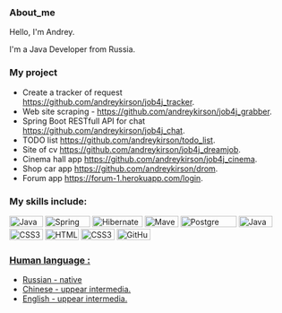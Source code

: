 ### About_me

Hello, I'm Andrey. 

I'm a Java Developer from Russia.

### My project

- Create a tracker of request https://github.com/andreykirson/job4j_tracker.
- Web site scraping - https://github.com/andreykirson/job4j_grabber.
- Spring Boot RESTfull API for chat https://github.com/andreykirson/job4j_chat.
- TODO list https://github.com/andreykirson/todo_list.
- Site of cv https://github.com/andreykirson/job4j_dreamjob.
- Cinema hall app https://github.com/andreykirson/job4j_cinema.
- Shop car app https://github.com/andreykirson/drom.
- Forum app https://forum-1.herokuapp.com/login.


### My skills include:

<a href="https://camo.githubusercontent.com/22f7126df1dffab378e3330e065fa7548f49473ac679b7932ac2e2b1b93e17c6/68747470733a2f2f696d672e736869656c64732e696f2f62616467652f4a6176612d253345253344253230382d6f72616e6765" target="_blank"><img src="https://camo.githubusercontent.com/22f7126df1dffab378e3330e065fa7548f49473ac679b7932ac2e2b1b93e17c6/68747470733a2f2f696d672e736869656c64732e696f2f62616467652f4a6176612d253345253344253230382d6f72616e6765" alt="Java" style="width: 60px; height: 20px;" width="60" height="20" /></a></h1> <a href="https://camo.githubusercontent.com/9fc04526c2f5222e3abeda6fe6cad6cdf4647d7af3d0913495ab2ecb5533f847/68747470733a2f2f696d672e736869656c64732e696f2f62616467652f537072696e672d253345253344253230352e302d677265656e" target="_blank"><img src="https://camo.githubusercontent.com/9fc04526c2f5222e3abeda6fe6cad6cdf4647d7af3d0913495ab2ecb5533f847/68747470733a2f2f696d672e736869656c64732e696f2f62616467652f537072696e672d253345253344253230352e302d677265656e" alt="Spring" style="width: 80px; height: 20px;" width="80" height="20" /></a></h1> <a href="https://camo.githubusercontent.com/4fa0c04604af1f8bc2d8de18bb9b0100f7a45a994df212097047e28fbf29e66a/68747470733a2f2f696d672e736869656c64732e696f2f62616467652f48696265726e6174652d253345253344253230352e302d79656c6c6f77" target="_blank"><img src="https://camo.githubusercontent.com/4fa0c04604af1f8bc2d8de18bb9b0100f7a45a994df212097047e28fbf29e66a/68747470733a2f2f696d672e736869656c64732e696f2f62616467652f48696265726e6174652d253345253344253230352e302d79656c6c6f77" alt="Hibernate" style="width: 90px; height: 20px;" width="90" height="20" /></a></h1> <a href="https://camo.githubusercontent.com/4886da20dce958a98bc852be5386f2a973f771ee4378bfdc4d2006e3bf3988af/68747470733a2f2f696d672e736869656c64732e696f2f62616467652f4d6176656e2d332d726564" target="_blank"><img src="https://camo.githubusercontent.com/4886da20dce958a98bc852be5386f2a973f771ee4378bfdc4d2006e3bf3988af/68747470733a2f2f696d672e736869656c64732e696f2f62616467652f4d6176656e2d332d726564" alt="Maven" style="width: 60px; height: 20px;" width="60" height="20" /></a></h1> <a href="https://camo.githubusercontent.com/054130fd061a76727e34edc657039b84da03dcc1e0155cc943c2becc11a00e0c/68747470733a2f2f696d672e736869656c64732e696f2f62616467652f506f737467726553514c2d253345253344253230392d626c7565" target="_blank"> </a></h1> <img src="https://camo.githubusercontent.com/054130fd061a76727e34edc657039b84da03dcc1e0155cc943c2becc11a00e0c/68747470733a2f2f696d672e736869656c64732e696f2f62616467652f506f737467726553514c2d253345253344253230392d626c7565" alt="Postgre SQL" style="width: 100px; height: 20px;" width="100" height="20" /> </a></h1>
<img src="https://img.shields.io/badge/JavaScript-282C34?logo=javascript&logoColor=F7DF1E" alt="JavaScript" title="JavaScript" style="width: 60px; height: 20px;" width="60" height="20"/> <img src="https://img.shields.io/badge/CSS3-282C34?logo=css3&logoColor=1572B6" alt="CSS3 logo" title="CSS3" style="width: 60px; height: 20px;" width="60" height="20" />
<img src="https://img.shields.io/badge/HTML5-282C34?logo=html5&logoColor=E34F26" alt="HTML5 logo" title="HTML5" style="width: 60px; height: 20px;" width="60" height="20"/> <img src="https://img.shields.io/badge/CSS3-282C34?logo=css3&logoColor=1572B6" alt="CSS3 logo" title="CSS3" style="width: 60px; height: 20px;" width="60" height="20" /> <a href="https://github.com/andreykirson" target="_blank"> <img src="https://raw.githubusercontent.com/Thomas-George-T/Thomas-George-T/master/assets/git.svg" alt="GitHub" style="width: 60px; height: 20px;" width="60" height="20" /><a href="https://camo.githubusercontent.com/3d81e0bd1de3f21ab2ffffb9abfd0165286edfbeec2e969f1c61d45d5c320cfd/68747470733a2f2f696d672e736869656c64732e696f2f62616467652f5472617669732d43492d737563636573" target="_blank"/>

  
### Human language :
 - Russian - native
 - Chinese - uppear intermedia.
 - English - uppear intermedia.  

  
  
  






